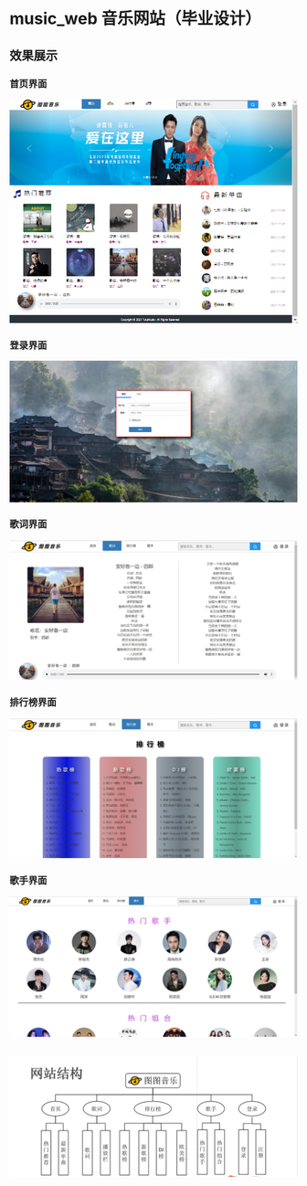 # music_web 音乐网站（毕业设计）

## 效果展示
### 首页界面
![](./img_web/sy.png )
###
### 登录界面
![](./img_web/dl.png )
###
### 歌词界面
![](./img_web/gc.png )
###
### 排行榜界面
![](./img_web/phb.png )
### 歌手界面
![](./img_web/gs.png )

##
![](./img_web/jg.png )
